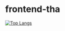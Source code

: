 # frontend-tha

[![Top Langs](https://github-readme-stats.vercel.app/api/top-langs/?username=aman22august2000)](https://github.com/anuraghazra/github-readme-stats)
